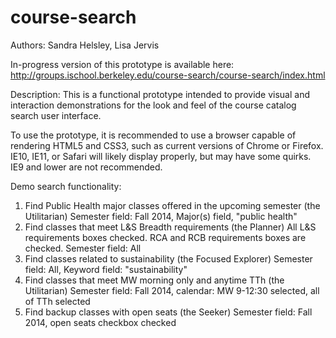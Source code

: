 course-search
=============
Authors: Sandra Helsley, Lisa Jervis

In-progress version of this prototype is available here:
http://groups.ischool.berkeley.edu/course-search/course-search/index.html

Description: This is a functional prototype intended to provide visual and interaction demonstrations for the look and feel of the course catalog search user interface.

To use the prototype, it is recommended to use a browser capable of rendering HTML5 and CSS3, such as current versions of Chrome or Firefox. IE10, IE11, or Safari will likely display properly, but may have some quirks. IE9 and lower are not recommended.

Demo search functionality:
 1. Find Public Health major classes offered in the upcoming semester (the Utilitarian)
 	Semester field: Fall 2014, Major(s) field, "public health"
 2. Find classes that meet L&S Breadth requirements (the Planner)
 	All L&S requirements boxes checked. RCA and RCB requirements boxes are checked. Semester field: All
 3. Find classes related to sustainability (the Focused Explorer)
 	Semester field: All, Keyword field: "sustainability"
 4. Find classes that meet MW morning only and anytime TTh (the Utilitarian)
 	Semester field: Fall 2014, calendar: MW 9-12:30 selected, all of TTh selected
 5. Find backup classes with open seats (the Seeker)
 	Semester field: Fall 2014, open seats checkbox checked